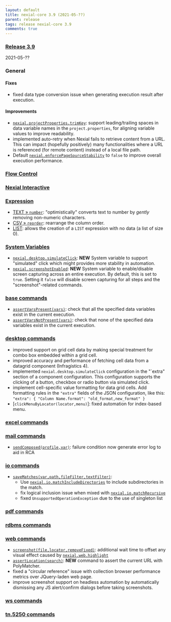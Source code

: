 ```yaml
---
layout: default
title: nexial-core 3.9 (2021-05-??)
parent: release
tags: release nexial-core 3.9
comments: true
---
```


### <a href="https://github.com/nexiality/nexial-core/releases/tag/nexial-core-v3.9_????" class="external-link" target="_nexial_link">Release 3.9</a>
2021-05-??


### General
#### Fixes
- fixed data type conversion issue when generating execution result after execution.

#### Improvements
- [`nexial.projectProperties.trimKey`](../systemvars/index.html#nexial.projectProperties.trimKey): support 
  leading/trailing spaces in data variable names in the `project.properties`, for aligning variable values to improve 
  readability.
- implemented auto-retry when Nexial fails to retrieve content from a URL. This can impact (hopefully positively) many
  functionalities where a URL is referenced (for remote content) instead of a local file path.
- Default [`nexial.enforcePageSourceStability`](../systemvars/index.html#nexial.enforcePageSourceStability) to `false`
  to improve overall execution performance.


### [Flow Control](../flowcontrols)


### [Nexial Interactive](../interactive)


### [Expression](../expressions)
- [TEXT &raquo; `number`](../expressions/TEXTexpression#number): "optimistically" converts text to number by _gently_ 
  removing non-numeric characters.
- [CSV &raquo; `reorder`](../expressions/CSVexpression#reordercolumnnamesorindices): rearrange the column order.
- [LIST](../expressions/LISTexpression): allows the creation of a `LIST` expression with no data (a list of size 0).


### [System Variables](../systemvars)
- [`nexial.desktop.simulateClick`](../systemvars/index.html#nexial.desktop.simulateClick): **NEW** System variable to 
  support "simulated" click which might provides more stability in automation.
- [`nexial.screenshotEnabled`](../systemvars/index.html#nexial.screenshotEnabled): **NEW** System variable to 
  enable/disable screen capturing across an entire execution. By default, this is set to `true`. Setting it `false` will
  disable screen capturing for all steps and the "screenshot"-related commands.
 


### [base commands](../commands/base)
- [`assertVarsPresent(vars)`](../commands/base/assertVarsPresent(vars)): check that all the specified data variables 
  exist in the current execution.
- [`assertVarsNotPresent(vars)`](../commands/base/assertVarsNotPresent(vars)): check that none of the specified data 
  variables exist in the current execution.


### [desktop commands](../commands/desktop)
- improved support on grid cell data by making special treatment for combo box embedded within a grid cell.
- improved accuracy and performance of fetching cell data from a datagrid component (Infragistics 4).
- implemented `nexial.desktop.simulateClick` configuration in the "`extra" section of a component configuration. This
  configuration supports the clicking of a button, checkbox or radio button via simulated click.
- implement cell-specific value formatting for data grid cells. Add formatting rules in the `"extra"` fields of the 
  JSON configuration, like this: `"extra": { "Column Name.format": "old_format,new_format" }`
- [`clickMenuByLocator(locator,menu)`]: fixed automation for index-based menu.


### [excel commands](../commands/excel)


### [mail commands](../commands/mail)
- [`sendComposed(profile,var)`](../commands/mail/sendComposed(profile,var)): failure condition now generate error log to aid in RCA


### [io commands](../commands/io)
- [`saveMatches(var,path,fileFilter,textFilter)`](../commands/io/saveMatches(var,path,fileFilter,textFilter)): 
  - Use [`nexial.io.matchIncludeDirectories`](../systemvars/index.html#nexial.io.matchIncludeDirectories) to include 
    subdirectories in the match.
  - fix logical inclusion issue when mixed with [`nexial.io.matchRecursive`](../systemvars/index.html#nexial.io.matchRecursive)
  - fixed `UnsupportedOperationException` due to the use of singleton list


### [pdf commands](../commands/pdf)


### [rdbms commands](../commands/rdbms)


### [web commands](../commands/web)
- [`screenshot(file,locator,removeFixed)`](../commands/web/screenshot(file,locator,removeFixed)): additional wait time 
  to offset any visual effect caused by [`nexial.web.highlight`](../systemvars/index.html#nexial.web.highlight)
- [`assertLocation(search)`](../commands/web/assertLocation(search)): **NEW** command to assert the current URL with 
  PolyMatcher.
- fixed a "circular reference" issue with collection browser performance metrics over JQuery-laden web page.
- improve screenshot support on headless automation by automatically dismissing any JS alert/confirm dialogs before 
  taking screenshots.


### [ws commands](../commands/ws)


### [tn.5250 commands](../commands/tn.5250)
